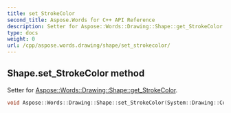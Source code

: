 ```yaml
---
title: set_StrokeColor
second_title: Aspose.Words for C++ API Reference
description: Setter for Aspose::Words::Drawing::Shape::get_StrokeColor. 
type: docs
weight: 0
url: /cpp/aspose.words.drawing/shape/set_strokecolor/
---
```

## Shape.set_StrokeColor method


Setter for [Aspose::Words::Drawing::Shape::get_StrokeColor](../get_strokecolor/).

```cpp
void Aspose::Words::Drawing::Shape::set_StrokeColor(System::Drawing::Color value)
```

